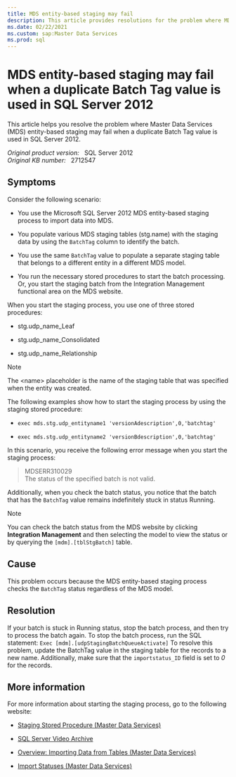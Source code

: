 ```yaml
---
title: MDS entity-based staging may fail
description: This article provides resolutions for the problem where MDS entity-based staging may fail when a duplicate Batch Tag value is used in SQL Server 2012.
ms.date: 02/22/2021
ms.custom: sap:Master Data Services
ms.prod: sql
---
```

# MDS entity-based staging may fail when a duplicate Batch Tag value is used in SQL Server 2012

This article helps you resolve the problem where Master Data Services (MDS) entity-based staging may fail when a duplicate Batch Tag value is used in SQL Server 2012.

_Original product version:_ &nbsp; SQL Server 2012  
_Original KB number:_ &nbsp; 2712547

## Symptoms

Consider the following scenario:

- You use the Microsoft SQL Server 2012 MDS entity-based staging process to import data into MDS.

- You populate various MDS staging tables (stg.name) with the staging data by using the `BatchTag` column to identify the batch.

- You use the same `BatchTag` value to populate a separate staging table that belongs to a different entity in a different MDS model.

- You run the necessary stored procedures to start the batch processing. Or, you start the staging batch from the Integration Management functional area on the MDS website.

When you start the staging process, you use one of three stored procedures:

- stg.udp_name_Leaf

- stg.udp_name_Consolidated

- stg.udp_name_Relationship

> [!NOTE]
> The \<name> placeholder is the name of the staging table that was specified when the entity was created.

The following examples show how to start the staging process by using the staging stored procedure:

- `exec mds.stg.udp_entityname1 'versionAdescription',0,'batchtag'`

- `exec mds.stg.udp_entityname2 'versionBdescription',0,'batchtag'`

In this scenario, you receive the following error message when you start the staging process:

> MDSERR310029  
The status of the specified batch is not valid.

Additionally, when you check the batch status, you notice that the batch that has the `BatchTag` value remains indefinitely stuck in status Running.

> [!NOTE]
> You can check the batch status from the MDS website by clicking **Integration Management** and then selecting the model to view the status or by querying the `[mdm].[tblStgBatch]` table.

## Cause

This problem occurs because the MDS entity-based staging process checks the `BatchTag` status regardless of the MDS model.

## Resolution

If your batch is stuck in Running status, stop the batch process, and then try to process the batch again. To stop the batch process, run the SQL statement: `Exec [mdm].[udpStagingBatchQueueActivate]` To resolve this problem, update the BatchTag value in the staging table for the records to a new name. Additionally, make sure that the `importstatus_ID` field is set to *0* for the records.

## More information

For more information about starting the staging process, go to the following website:

- [Staging Stored Procedure (Master Data Services)](/sql/master-data-services/staging-stored-procedure-master-data-services)

- [SQL Server Video Archive](/previous-versions/dn912438(v=msdn.10))

- [Overview: Importing Data from Tables (Master Data Services)](/sql/master-data-services/overview-importing-data-from-tables-master-data-services)

- [Import Statuses (Master Data Services)](/sql/master-data-services/import-statuses-master-data-services)
